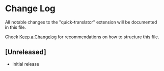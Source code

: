 # Change Log

All notable changes to the "quick-translator" extension will be documented in this file.

Check [Keep a Changelog](http://keepachangelog.com/) for recommendations on how to structure this file.

## [Unreleased]

- Initial release